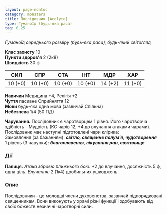```yaml
---
layout: page-nontoc
category: monsters
title: Послідовник [Acolyte]
type: Гуманоїд (будь-яка раса)
tag: 0.25
---
```


_Гуманоїд середнього розміру (будь-яка раса), будь-який світогляд_  

**Клас захисту** 10    
**Пункти здоров'я** 2 (2к8)    
**Швидкість** 30 ф

| СИЛ     | СПР     | СТА     | ІНТ     | МДР     | ХАР     |
| ------- | ------- | ------- | ------- | ------- | ------- |
| 10 (+0) | 10 (+0) | 10 (+0) | 10 (+0) | 14 (+2) | 11 (+0) |

**Навички** Медицина +4, Релігія +2    
**Чуття** пасивне Сприйняття 12    
**Мови** будь-яка одна мова (зазвичай Спільна)    
**Небезпека** 1/4 (50 ПД)  

**Чарування.** Послідовник є чаротворцем 1 рівня. Його чаротворча здібність - Мудрість (КС чарів 12, +4 до влучання атаками чарами). Послідовник має наступні підготовлені чари клірика:    
Замовляння (за бажанням): **_світло, священне полум'я, чудотворення_**    
1 рівень (3 чарунки): **_благословення, лікування ран, святилище_**  

### Дії
**Палиця.** _Атака зброєю ближнього бою:_ +2 до влучання, досяжність 5 ф, одна ціль. _Влучання:_ 2 (1к4) дробильних ушкоджень.  

### Опис
Послідовники - це молодші члени духовенства, зазвичай підпорядковані священникам. Вони виконують у храмі різні функції і здобувають від своїх божеств незначні чаротворчі сили. 
